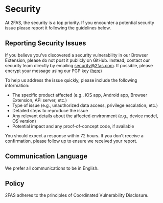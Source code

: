 # Security

At 2FAS, the security is a top priority. If you encounter a potential security issue please report it following the guidelines below.

## Reporting Security Issues

If you believe you've discovered a security vulnerability in our Browser Extension, please do not post it publicly on GitHub. Instead, contact our security team directly by emailing [security@2fas.com](mailto:security@2fas.com). If possible, please encrypt your message using our PGP key ([here](https://keys.openpgp.org/search?q=security%402fas.com))

To help us address the issue quickly, please include the following information:

- The specific product affected (e.g., iOS app, Android app, Browser Extension, API server, etc.)
- Type of issue (e.g., unauthorized data access, privilege escalation, etc.)
- Detailed steps to reproduce the issue
- Any relevant details about the affected environment (e.g., device model, OS version)
- Potential impact and any proof-of-concept code, if available

You should expect a response within 72 hours. If you don't receive a confirmation, please follow up to ensure we received your report.

## Communication Language

We prefer all communications to be in English.

## Policy

2FAS adheres to the principles of Coordinated Vulnerability Disclosure.
